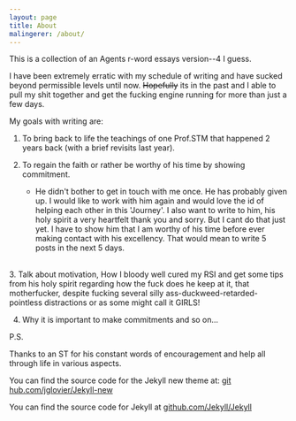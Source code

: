 ```yaml
---
layout: page
title: About
malingerer: /about/
---
```


This is a collection of an Agents r-word essays version--4 I guess.

I have been extremely erratic with my schedule of writing and have sucked beyond permissible levels until now. ~~Hopefully~~ its in the past and I able to pull my shit together and get the fucking engine running for more than just a few days.

My goals with writing are:
1. To bring back to life the teachings of one Prof.STM that happened 2 years back (with a brief revisits last year).

2. To regain the faith or rather be worthy of his time by showing commitment.

	* He didn't bother to get in touch with me once. He has probably given up. I would like to work with him again and would love the id  of helping each other in this 'Journey'. I also want to write to him, his holy spirit a very heartfelt thank you and sorry. But I cant do that just yet. I have to show him that I am worthy of his time before ever making contact with his excellency. That would mean to write 5 posts in the next 5 days.  
<br/>
3. Talk about motivation, How I bloody well cured my RSI and get some tips from his holy spirit regarding how the fuck does he keep at it, that motherfucker, despite fucking several silly ass-duckweed-retarded-pointless distractions or as some might call it GIRLS!

4. Why it is important to make commitments and so on...

P.S.

Thanks to an ST for his constant words of encouragement and help all through life in various aspects.  

You can find the source code for the Jekyll new theme at: [git hub.com/jglovier/Jekyll-new](https://github.com/jglovier/Jekyll-new)

You can find the source code for Jekyll at [github.com/Jekyll/Jekyll](https://github.com/Jekyll/Jekyll)
